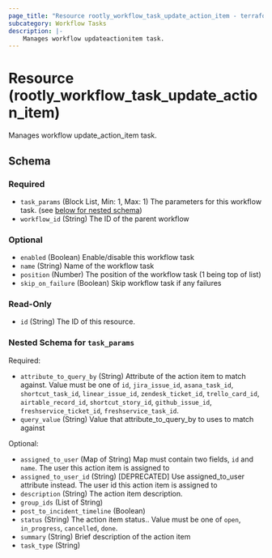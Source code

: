 ```yaml
---
page_title: "Resource rootly_workflow_task_update_action_item - terraform-provider-rootly"
subcategory: Workflow Tasks
description: |-
    Manages workflow updateactionitem task.
---
```


# Resource (rootly_workflow_task_update_action_item)

Manages workflow update_action_item task.



<!-- schema generated by tfplugindocs -->
## Schema

### Required

- `task_params` (Block List, Min: 1, Max: 1) The parameters for this workflow task. (see [below for nested schema](#nestedblock--task_params))
- `workflow_id` (String) The ID of the parent workflow

### Optional

- `enabled` (Boolean) Enable/disable this workflow task
- `name` (String) Name of the workflow task
- `position` (Number) The position of the workflow task (1 being top of list)
- `skip_on_failure` (Boolean) Skip workflow task if any failures

### Read-Only

- `id` (String) The ID of this resource.

<a id="nestedblock--task_params"></a>
### Nested Schema for `task_params`

Required:

- `attribute_to_query_by` (String) Attribute of the action item to match against. Value must be one of `id`, `jira_issue_id`, `asana_task_id`, `shortcut_task_id`, `linear_issue_id`, `zendesk_ticket_id`, `trello_card_id`, `airtable_record_id`, `shortcut_story_id`, `github_issue_id`, `freshservice_ticket_id`, `freshservice_task_id`.
- `query_value` (String) Value that attribute_to_query_by to uses to match against

Optional:

- `assigned_to_user` (Map of String) Map must contain two fields, `id` and `name`.  The user this action item is assigned to
- `assigned_to_user_id` (String) [DEPRECATED] Use assigned_to_user attribute instead. The user id this action item is assigned to
- `description` (String) The action item description.
- `group_ids` (List of String)
- `post_to_incident_timeline` (Boolean)
- `status` (String) The action item status.. Value must be one of `open`, `in_progress`, `cancelled`, `done`.
- `summary` (String) Brief description of the action item
- `task_type` (String)
